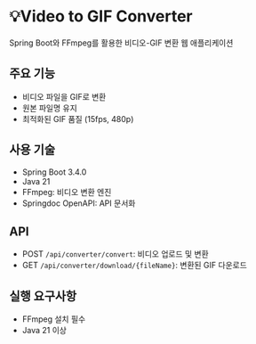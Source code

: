 # :bulb:Video to GIF Converter
Spring Boot와 FFmpeg를 활용한 비디오-GIF 변환 웹 애플리케이션

## 주요 기능
- 비디오 파일을 GIF로 변환
- 원본 파일명 유지
- 최적화된 GIF 품질 (15fps, 480p)

## 사용 기술
- Spring Boot 3.4.0
- Java 21
- FFmpeg: 비디오 변환 엔진
- Springdoc OpenAPI: API 문서화

## API
- POST `/api/converter/convert`: 비디오 업로드 및 변환
- GET `/api/converter/download/{fileName}`: 변환된 GIF 다운로드

## 실행 요구사항
- FFmpeg 설치 필수
- Java 21 이상

